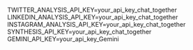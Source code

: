 TWITTER_ANALYSIS_API_KEY=your_api_key_chat_together
LINKEDIN_ANALYSIS_API_KEY=your_api_key_chat_together
INSTAGRAM_ANALYSIS_API_KEY=your_api_key_chat_together
SYNTHESIS_API_KEY=your_api_key_chat_together
GEMINI_API_KEY=your_api_key_Gemini
